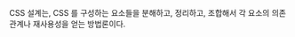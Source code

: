 CSS 설계는,
CSS 를 구성하는 요소들을 분해하고, 정리하고, 조합해서 
각 요소의 의존 관계나 재사용성을 얻는 방법론이다.
<!--stackedit_data:
eyJoaXN0b3J5IjpbLTU5MTM5NTA5XX0=
-->